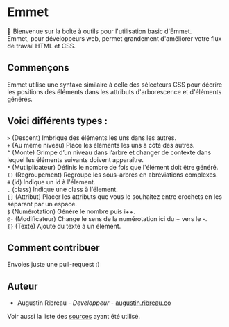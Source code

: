 # Emmet

:wave: Bienvenue sur la boîte à outils pour l'utilisation basic d'Emmet. <br>
Emmet, pour développeurs web, permet grandement d'améliorer votre flux de travail HTML et CSS.

## Commençons

Emmet utilise une syntaxe similaire à celle des sélecteurs CSS pour décrire les positions des éléments dans les attributs d'arborescence et d'éléments générés.

## Voici différents types :

`>` (Descent) Imbrique des éléments les uns dans les autres.<br>
`+` (Au même niveau) Place les éléments les uns à côté des autres.<br>
`^` (Monte) Grimpe d’un niveau dans l’arbre et changer de contexte dans lequel les éléments suivants doivent apparaître.<br>
`*` (Mutliplicateur) Définis le nombre de fois que l'élément doit être généré.<br>
`()` (Regroupement) Regroupe les sous-arbres en abréviations complexes. <br>
`#` (id) Indique un id à l'élement. <br>
`.` (class) Indique une class à l'élement. <br>
`[]` (Attribut) Placer les attributs que vous le souhaitez entre crochets en les séparant par un espace. <br>
`$` (Numérotation) Génére le nombre puis i++.<br>
`@-` (Modificateur) Change le sens de la numérotation ici du + vers le -.<br>
`{}` (Texte) Ajoute du texte à un élément. <br>


## Comment contribuer
Envoies juste une pull-request :)

## Auteur
- Augustin Ribreau - <i>Developpeur</i> - <a href="https://augustin.ribreau.co/" target="_blank">augustin.ribreau.co</a>

Voir aussi la liste des <a href="https://github.com/AugustinRibreau/Emmet/edit/master/source.txt" target="_blank">sources</a> ayant été utilisé.
